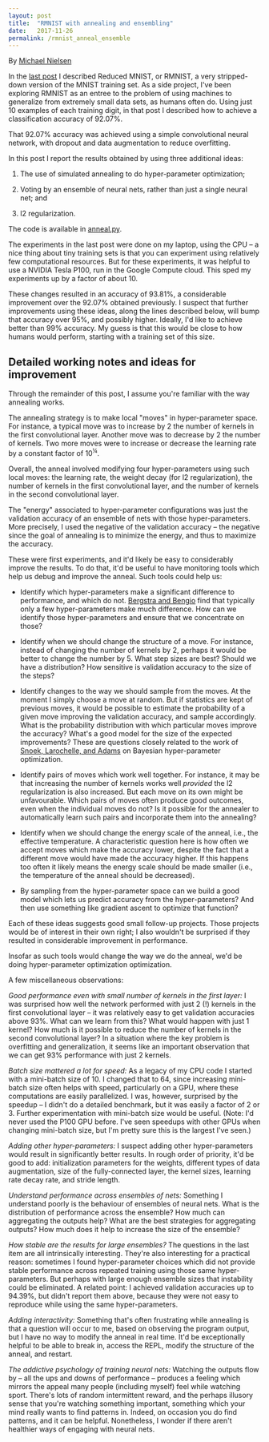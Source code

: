 ```yaml
---
layout: post
title:  "RMNIST with annealing and ensembling"
date:   2017-11-26
permalink: /rmnist_anneal_ensemble
---
```

By [Michael Nielsen](http://twitter.com/michael_nielsen) 

In the [last post](/rmnist) I described Reduced MNIST, or RMNIST, a
very stripped-down version of the MNIST training set.  As a side
project, I've been exploring RMNIST as an entree to the problem of
using machines to generalize from extremely small data sets, as humans
often do.  Using just 10 examples of each training digit, in that post
I described how to achieve a classification accuracy of 92.07%.

That 92.07% accuracy was achieved using a simple convolutional neural
network, with dropout and data augmentation to reduce overfitting.

In this post I report the results obtained by using three additional
ideas:

1. The use of simulated annealing to do hyper-parameter optimization;

2. Voting by an ensemble of neural nets, rather than just a single
   neural net; and

3. l2 regularization.

The code is available
in
[anneal.py](https://github.com/mnielsen/rmnist/blob/master/anneal.py).

The experiments in the last post were done on my laptop, using the CPU
&ndash; a nice thing about tiny training sets is that you can
experiment using relatively few computational resources.  But for
these experiments, it was helpful to use a NVIDIA Tesla P100, run in
the Google Compute cloud.  This sped my experiments up by a factor of
about 10. 

These changes resulted in an accuracy of 93.81%, a considerable
improvement over the 92.07% obtained previously.  I suspect that
further improvements using these ideas, along the lines described
below, will bump that accuracy over 95%, and possibly higher.
Ideally, I'd like to achieve better than 99% accuracy. My guess is
that this would be close to how humans would perform, starting with a
training set of this size.

## Detailed working notes and ideas for improvement

Through the remainder of this post, I assume you're familiar with the
way annealing works.

The annealing strategy is to make local "moves" in hyper-parameter
space.  For instance, a typical move was to increase by 2 the number
of kernels in the first convolutional layer. Another move was to
decrease by 2 the number of kernels.  Two more moves were to increase
or decrease the learning rate by a constant factor of
10<sup>&frac14;</sup>.  

Overall, the anneal involved modifying four hyper-parameters using
such local moves: the learning rate, the weight decay (for l2
regularization), the number of kernels in the first convolutional
layer, and the number of kernels in the second convolutional layer.

The "energy" associated to hyper-parameter configurations was just the
validation accuracy of an ensemble of nets with those
hyper-parameters.  More precisely, I used the negative of the
validation accuracy &ndash; the negative since the goal of annealing
is to minimize the energy, and thus to maximize the accuracy.

These were first experiments, and it'd likely be easy to considerably
improve the results.  To do that, it'd be useful to have monitoring
tools which help us debug and improve the anneal. Such tools could
help us:

* Identify which hyper-parameters make a significant difference to
  performance, and which do
  not. [Bergstra and Bengio](http://www.jmlr.org/papers/v13/bergstra12a.html) find
  that typically only a few hyper-parameters make much difference.
  How can we identify those hyper-parameters and ensure that we
  concentrate on those?

* Identify when we should change the structure of a move.  For
  instance, instead of changing the number of kernels by 2, perhaps it
  would be better to change the number by 5.  What step sizes are
  best? Should we have a distribution?  How sensitive is validation
  accuracy to the size of the steps?
  
* Identify changes to the way we should sample from the moves.  At the
  moment I simply choose a move at random. But if statistics are kept
  of previous moves, it would be possible to estimate the probability
  of a given move improving the validation accuracy, and sample
  accordingly. What is the probability distribution with which
  particular moves improve the accuracy?  What's a good model for the
  size of the expected improvements?  These are questions closely
  related to the work
  of
  [Snoek, Larochelle, and Adams](http://papers.nips.cc/paper/4522-practical-bayesian-optimization-of-machine-l) on
  Bayesian hyper-parameter optimization.

* Identify pairs of moves which work well together.  For instance, it
  may be that increasing the number of kernels works well _provided_
  the l2 regularization is also increased.  But each move on its own
  might be unfavourable.  Which pairs of moves often produce good
  outcomes, even when the individual moves do not? Is it possible for
  the annealer to automatically learn such pairs and incorporate them
  into the annealing?

* Identify when we should change the energy scale of the anneal, i.e.,
  the effective temperature.  A characteristic question here is how
  often we accept moves which make the accuracy lower, despite the
  fact that a different move would have made the accuracy higher. If
  this happens too often it likely means the energy scale should be
  made smaller (i.e., the temperature of the anneal should be
  decreased).
  
* By sampling from the hyper-parameter space can we build a good model
  which lets us predict accuracy from the hyper-parameters? And then
  use something like gradient ascent to optimize that function?

Each of these ideas suggests good small follow-up projects.  Those
projects would be of interest in their own right; I also wouldn't be
surprised if they resulted in considerable improvement in performance.

Insofar as such tools would change the way we do the anneal, we'd be
doing hyper-parameter optimization optimization.

A few miscellaneous observations:

*Good performance even with small number of kernels in the first
layer:* I was surprised how well the network performed with just 2 (!)
kernels in the first convolutional layer &ndash; it was relatively
easy to get validation accuracies above 93%. What can we learn from
this? What would happen with just 1 kernel?  How much is it possible
to reduce the number of kernels in the second convolutional layer?  In
a situation where the key problem is overfitting and generalization,
it seems like an important observation that we can get 93% performance
with just 2 kernels.

*Batch size mattered a lot for speed:* As a legacy of my CPU code I
started with a mini-batch size of 10.  I changed that to 64, since
increasing mini-batch size often helps with speed, particularly on a
GPU, where these computations are easily parallelized.  I was,
however, surprised by the speedup &ndash; I didn't do a detailed
benchmark, but it was easily a factor of 2 or 3. Further
experimentation with mini-batch size would be useful.  (Note: I'd
never used the P100 GPU before.  I've seen speedups with other GPUs
when changing mini-batch size, but I'm pretty sure this is the largest
I've seen.)

*Adding other hyper-parameters:* I suspect adding other
hyper-parameters would result in significantly better results. In
rough order of priority, it'd be good to add: initialization
parameters for the weights, different types of data augmentation, size
of the fully-connected layer, the kernel sizes, learning rate decay
rate, and stride length.

_Understand performance across ensembles of nets:_ Something I
understand poorly is the behaviour of ensembles of neural nets.  What
is the distribution of performance across the ensemble?  How much can
aggregating the outputs help?  What are the best strategies for
aggregating outputs?  How much does it help to increase the size of
the ensemble?

*How stable are the results for large ensembles?* The questions in the
last item are all intrinsically interesting.  They're also interesting
for a practical reason: sometimes I found hyper-parameter choices
which did not provide stable performance across repeated training
using those same hyper-parameters.  But perhaps with large enough
ensemble sizes that instability could be eliminated.  A related point:
I achieved validation accuracies up to 94.39%, but didn't report them
above, because they were not easy to reproduce while using the same
hyper-parameters.

*Adding interactivity:* Something that's often frustrating while
annealing is that a question will occur to me, based on observing the
program output, but I have no way to modify the anneal in real time.
It'd be exceptionally helpful to be able to break in, access the REPL,
modify the structure of the anneal, and restart.

*The addictive psychology of training neural nets:* Watching the
outputs flow by &ndash; all the ups and downs of performance &ndash;
produces a feeling which mirrors the appeal many people (including
myself) feel while watching sport.  There's lots of random
intermittent reward, and the perhaps illusory sense that you're
watching something important, something which your mind really wants
to find patterns in. Indeed, on occasion you do find patterns, and it
can be helpful.  Nonetheless, I wonder if there aren't healthier ways
of engaging with neural nets.
